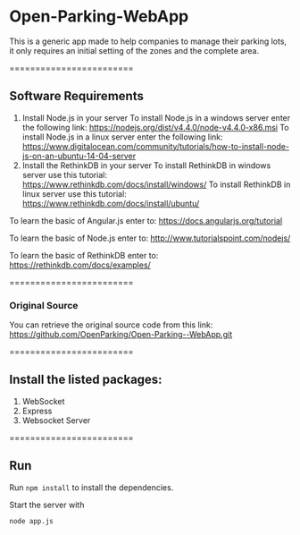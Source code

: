 # Open-Parking-WebApp

This is a generic app made to help companies to manage their parking lots, it only requires an initial setting of the zones and the complete area.

========================

## Software Requirements 
1. Install Node.js in your server
To install Node.js in a windows server enter the following link:
https://nodejs.org/dist/v4.4.0/node-v4.4.0-x86.msi
To install Node.js in a linux server enter the following link: 
https://www.digitalocean.com/community/tutorials/how-to-install-node-js-on-an-ubuntu-14-04-server
2. Install the RethinkDB in your server
To install RethinkDB in windows server use this tutorial: 
https://www.rethinkdb.com/docs/install/windows/
To install RethinkDB in linux server use this tutorial:
https://www.rethinkdb.com/docs/install/ubuntu/

To learn the basic of Angular.js enter to:
https://docs.angularjs.org/tutorial

To learn the basic of Node.js enter to:
http://www.tutorialspoint.com/nodejs/

To learn the basic of RethinkDB enter to: 
https://rethinkdb.com/docs/examples/

========================

### Original Source

You can retrieve the original source code from this link:
https://github.com/OpenParking/Open-Parking--WebApp.git

========================

## Install the listed packages:
1.  WebSocket
2.  Express
3.  Websocket Server

========================

## Run

Run `npm install` to install the dependencies.

Start the server with
```
node app.js
```
